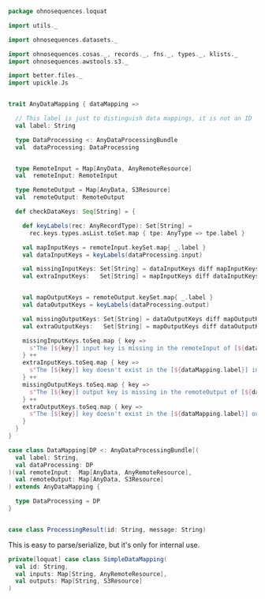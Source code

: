 
```scala
package ohnosequences.loquat

import utils._

import ohnosequences.datasets._

import ohnosequences.cosas._, records._, fns._, types._, klists._
import ohnosequences.awstools.s3._

import better.files._
import upickle.Js


trait AnyDataMapping { dataMapping =>

  // This label is just to distinguish data mappings, it is not an ID
  val label: String

  type DataProcessing <: AnyDataProcessingBundle
  val  dataProcessing: DataProcessing


  type RemoteInput = Map[AnyData, AnyRemoteResource]
  val  remoteInput: RemoteInput

  type RemoteOutput = Map[AnyData, S3Resource]
  val  remoteOutput: RemoteOutput

  def checkDataKeys: Seq[String] = {

    def keyLabels(rec: AnyRecordType): Set[String] =
      rec.keys.types.asList.toSet.map { tpe: AnyType => tpe.label }

    val mapInputKeys = remoteInput.keySet.map{ _.label }
    val dataInputKeys = keyLabels(dataProcessing.input)

    val missingInputKeys: Set[String] = dataInputKeys diff mapInputKeys
    val extraInputKeys:   Set[String] = mapInputKeys diff dataInputKeys


    val mapOutputKeys = remoteOutput.keySet.map{ _.label }
    val dataOutputKeys = keyLabels(dataProcessing.output)

    val missingOutputKeys: Set[String] = dataOutputKeys diff mapOutputKeys
    val extraOutputKeys:   Set[String] = mapOutputKeys diff dataOutputKeys

    missingInputKeys.toSeq.map { key =>
      s"The [${key}] input key is missing in the remoteInput of [${dataMapping.label}]"
    } ++
    extraInputKeys.toSeq.map { key =>
      s"The [${key}] key doesn't exist in the [${dataMapping.label}] input dataset"
    } ++
    missingOutputKeys.toSeq.map { key =>
      s"The [${key}] output key is missing in the remoteOutput of [${dataMapping.label}]"
    } ++
    extraOutputKeys.toSeq.map { key =>
      s"The [${key}] key doesn't exist in the [${dataMapping.label}] output dataset"
    }
  }
}

case class DataMapping[DP <: AnyDataProcessingBundle](
  val label: String,
  val dataProcessing: DP
)(val remoteInput:  Map[AnyData, AnyRemoteResource],
  val remoteOutput: Map[AnyData, S3Resource]
) extends AnyDataMapping {

  type DataProcessing = DP
}


case class ProcessingResult(id: String, message: String)
```

This is easy to parse/serialize, but it's only for internal use.

```scala
private[loquat] case class SimpleDataMapping(
  val id: String,
  val inputs: Map[String, AnyRemoteResource],
  val outputs: Map[String, S3Resource]
)

```




[main/scala/ohnosequences/loquat/configs/autoscaling.scala]: configs/autoscaling.scala.md
[main/scala/ohnosequences/loquat/configs/general.scala]: configs/general.scala.md
[main/scala/ohnosequences/loquat/configs/loquat.scala]: configs/loquat.scala.md
[main/scala/ohnosequences/loquat/configs/resources.scala]: configs/resources.scala.md
[main/scala/ohnosequences/loquat/configs/termination.scala]: configs/termination.scala.md
[main/scala/ohnosequences/loquat/configs/user.scala]: configs/user.scala.md
[main/scala/ohnosequences/loquat/dataMappings.scala]: dataMappings.scala.md
[main/scala/ohnosequences/loquat/dataProcessing.scala]: dataProcessing.scala.md
[main/scala/ohnosequences/loquat/logger.scala]: logger.scala.md
[main/scala/ohnosequences/loquat/loquats.scala]: loquats.scala.md
[main/scala/ohnosequences/loquat/manager.scala]: manager.scala.md
[main/scala/ohnosequences/loquat/terminator.scala]: terminator.scala.md
[main/scala/ohnosequences/loquat/utils.scala]: utils.scala.md
[main/scala/ohnosequences/loquat/worker.scala]: worker.scala.md
[test/scala/ohnosequences/loquat/test/config.scala]: ../../../../test/scala/ohnosequences/loquat/test/config.scala.md
[test/scala/ohnosequences/loquat/test/data.scala]: ../../../../test/scala/ohnosequences/loquat/test/data.scala.md
[test/scala/ohnosequences/loquat/test/dataMappings.scala]: ../../../../test/scala/ohnosequences/loquat/test/dataMappings.scala.md
[test/scala/ohnosequences/loquat/test/dataProcessing.scala]: ../../../../test/scala/ohnosequences/loquat/test/dataProcessing.scala.md
[test/scala/ohnosequences/loquat/test/md5.scala]: ../../../../test/scala/ohnosequences/loquat/test/md5.scala.md